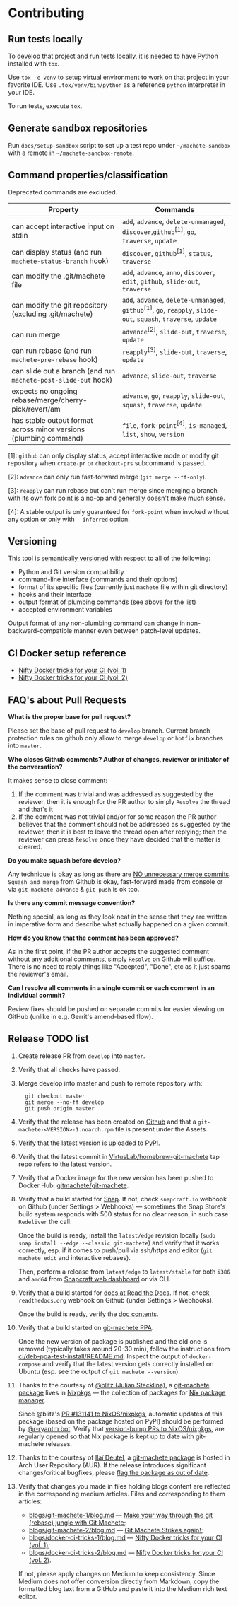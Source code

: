 # Contributing

## Run tests locally

To develop that project and run tests locally, it is needed to have Python installed with `tox`.

Use `tox -e venv` to setup virtual environment to work on that project in your favorite IDE.
Use `.tox/venv/bin/python` as a reference `python` interpreter in your IDE.

To run tests, execute `tox`.


## Generate sandbox repositories

Run `docs/setup-sandbox` script to set up a test repo under `~/machete-sandbox` with a remote in `~/machete-sandbox-remote`.


## Command properties/classification

Deprecated commands are excluded.

| Property                                                          | Commands                                                                                                                                       |
| ----------------------------------------------------------------- | -----------------------------------------------------------------------------------------------------------------------------------------------|
| can accept interactive input on stdin                             | `add`, `advance`, `delete-unmanaged`, `discover`,`github`<sup>[1]</sup>, `go`, `traverse`, `update`                                            |
| can display status (and run `machete-status-branch` hook)         | `discover`, `github`<sup>[1]</sup>, `status`, `traverse`                                                                                       |
| can modify the .git/machete file                                  | `add`, `advance`, `anno`, `discover`, `edit`, `github`, `slide-out`, `traverse`                                                                |
| can modify the git repository (excluding .git/machete)            | `add`, `advance`, `delete-unmanaged`, `github`<sup>[1]</sup>, `go`, `reapply`, `slide-out`, `squash`, `traverse`, `update`                     |
| can run merge                                                     | `advance`<sup>[2]</sup>, `slide-out`, `traverse`, `update`                                                                                     |
| can run rebase (and run `machete-pre-rebase` hook)                | `reapply`<sup>[3]</sup>, `slide-out`, `traverse`, `update`                                                                                     |
| can slide out a branch (and run `machete-post-slide-out` hook)    | `advance`, `slide-out`, `traverse`                                                                                                             |
| expects no ongoing rebase/merge/cherry-pick/revert/am             | `advance`, `go`, `reapply`, `slide-out`, `squash`, `traverse`, `update`                                                                        |
| has stable output format across minor versions (plumbing command) | `file`, `fork-point`<sup>[4]</sup>, `is-managed`, `list`, `show`, `version`                                                                    |

[1]: `github` can only display status, accept interactive mode or modify git repository when `create-pr` or `checkout-prs` subcommand is passed.

[2]: `advance` can only run fast-forward merge (`git merge --ff-only`).

[3]: `reapply` can run rebase but can't run merge since merging a branch with its own fork point is a no-op and generally doesn't make much sense.

[4]: A stable output is only guaranteed for `fork-point` when invoked without any option or only with `--inferred` option.


## Versioning

This tool is [semantically versioned](https://semver.org) with respect to all of the following:

* Python and Git version compatibility
* command-line interface (commands and their options)
* format of its specific files (currently just `machete` file within git directory)
* hooks and their interface
* output format of plumbing commands (see above for the list)
* accepted environment variables

Output format of any non-plumbing command can change in non-backward-compatible manner even between patch-level updates.


## CI Docker setup reference

* [Nifty Docker tricks for your CI (vol. 1)](https://medium.com/virtuslab/nifty-docker-tricks-for-your-ci-vol-1-c4a36d2192ea)
* [Nifty Docker tricks for your CI (vol. 2)](https://medium.com/virtuslab/nifty-docker-tricks-for-your-ci-vol-2-c5191a67f1a4)


## FAQ's about Pull Requests
**What is the proper base for pull request?**

Please set the base of pull request to `develop` branch. Current branch protection rules on github only allow to merge `develop` or `hotfix` branches into `master`.

**Who closes Github comments? Author of changes, reviewer or initiator of the conversation?**

It makes sense to close comment:

1) If the comment was trivial and was addressed as suggested by the reviewer, then it is enough for the PR author to simply `Resolve` the thread and that's it
2) If the comment was not trivial and/or for some reason the PR author believes that the comment should not be addressed as suggested by the reviewer, then it is best to leave the thread open after replying; then the reviewer can press `Resolve` once they have decided that the matter is cleared.

**Do you make squash before develop?**

Any technique is okay as long as there are [NO unnecessary merge commits](https://slides.com/plipski/git-machete#/8).
`Squash and merge` from Github is okay, fast-forward made from console or via `git machete advance` & `git push` is ok too.

**Is there any commit message convention?**

Nothing special, as long as they look neat in the sense that they are written in imperative form and describe what actually happened on a given commit.

**How do you know that the comment has been approved?**

As in the first point, if the PR author accepts the suggested comment without any additional comments, simply `Resolve` on Github will suffice. There is no need to reply things like "Accepted", "Done", etc as it just spams the reviewer's email.

**Can I resolve all comments in a single commit or each comment in an individual commit?**

Review fixes should be pushed on separate commits for easier viewing on GitHub (unlike in e.g. Gerrit's amend-based flow).


## Release TODO list

1. Create release PR from `develop` into `master`.

1. Verify that all checks have passed.

1. Merge develop into master and push to remote repository with:

         git checkout master
         git merge --no-ff develop
         git push origin master

1. Verify that the release has been created on [Github](https://github.com/VirtusLab/git-machete/releases)
   and that a `git-machete-<VERSION>-1.noarch.rpm` file is present under the Assets.

1. Verify that the latest version is uploaded to [PyPI](https://pypi.org/project/git-machete).

1. Verify that the latest commit in [VirtusLab/homebrew-git-machete](https://github.com/VirtusLab/homebrew-git-machete) tap repo refers to the latest version.

1. Verify that a Docker image for the new version has been pushed to Docker Hub: [gitmachete/git-machete](https://hub.docker.com/r/gitmachete/git-machete/tags).

1. Verify that a build started for [Snap](https://build.snapcraft.io/user/VirtusLab/git-machete).
   If not, check `snapcraft.io` webhook on Github (under Settings > Webhooks) &mdash;
   sometimes the Snap Store's build system responds with 500 status for no clear reason, in such case `Redeliver` the call.

   Once the build is ready, install the `latest/edge` revision locally (`sudo snap install --edge --classic git-machete`)
   and verify that it works correctly, esp. if it comes to push/pull via ssh/https and editor (`git machete edit` and interactive rebases).

   Then, perform a release from `latest/edge` to `latest/stable` for both `i386` and `amd64`
   from [Snapcraft web dashboard](https://snapcraft.io/git-machete/releases) or via CLI.

1. Verify that a build started for [docs at Read the Docs](https://readthedocs.org/projects/git-machete/builds/).
   If not, check `readthedocs.org` webhook on Github (under Settings > Webhooks).

   Once the build is ready, verify the [doc contents](https://git-machete.readthedocs.io/en/stable).

1. Verify that a build started on [git-machete PPA](https://launchpad.net/~virtuslab/+archive/ubuntu/git-machete/+packages).

   Once the new version of package is published and the old one is removed (typically takes around 20-30 min),
   follow the instructions from [ci/deb-ppa-test-install/README.md](https://github.com/VirtusLab/git-machete/tree/master/ci/deb-ppa-test-install).
   Inspect the output of `docker-compose` and verify that the latest version gets correctly installed on Ubuntu (esp. see the output of `git machete --version`).

1. Thanks to the courtesy of [@blitz (Julian Stecklina)](https://github.com/blitz),
   a [git-machete package](https://github.com/NixOS/nixpkgs/blob/master/pkgs/applications/version-management/git-and-tools/git-machete/default.nix)
   lives in [Nixpkgs](https://github.com/NixOS/nixpkgs) &mdash; the collection of packages for [Nix package manager](https://nixos.org/).

   Since @blitz's [PR #131141 to NixOS/nixpkgs](https://github.com/NixOS/nixpkgs/pull/131141),
   automatic updates of this package (based on the package hosted on PyPI) should be performed by [@r-ryantm bot](https://github.com/r-ryantm).
   Verify that [version-bump PRs to NixOS/nixpkgs](https://github.com/NixOS/nixpkgs/pulls?q=is%3Apr+git-machete),
   are regularly opened so that Nix package is kept up to date with git-machete releases.

1. Thanks to the courtesy of [Ila&iuml; Deutel](https://github.com/ilai-deutel),
   a [git-machete package](https://aur.archlinux.org/packages/git-machete) is hosted in Arch User Repository (AUR).
   If the release introduces significant changes/critical bugfixes, please [flag the package as out of date](https://aur.archlinux.org/pkgbase/git-machete/flag).

1. Verify that changes you made in files holding blogs content are reflected in the corresponding medium articles. Files and corresponding to them articles:
   * [blogs/git-machete-1/blog.md](https://github.com/VirtusLab/git-machete/blob/develop/blogs/git-machete-1/blog.md) &mdash; [Make your way through the git (rebase) jungle with Git Machete](https://medium.com/virtuslab/make-your-way-through-the-git-rebase-jungle-with-git-machete-e2ed4dbacd02);
   * [blogs/git-machete-2/blog.md](https://github.com/VirtusLab/git-machete/blob/develop/blogs/git-machete-2/blog.md) &mdash; [Git Machete Strikes again!](https://medium.com/virtuslab/git-machete-strikes-again-traverse-the-git-rebase-jungle-even-faster-with-v2-0-f43ebaf8abb0);
   * [blogs/docker-ci-tricks-1/blog.md](https://github.com/VirtusLab/git-machete/blob/develop/blogs/docker-ci-tricks-1/blog.md) &mdash; [Nifty Docker tricks for your CI (vol. 1)](https://medium.com/virtuslab/nifty-docker-tricks-for-your-ci-vol-1-c4a36d2192ea);
   * [blogs/docker-ci-tricks-2/blog.md](https://github.com/VirtusLab/git-machete/blob/develop/blogs/docker-ci-tricks-2/blog.md) &mdash; [Nifty Docker tricks for your CI (vol. 2)](https://medium.com/virtuslab/nifty-docker-tricks-for-your-ci-vol-2-c5191a67f1a4).

   If not, please apply changes on Medium to keep consistency.
   Since Medium does not offer conversion directly from Markdown, copy the formatted blog text from a GitHub and paste it into the Medium rich text editor.
